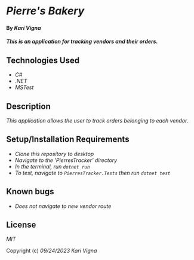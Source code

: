 
# _Pierre's Bakery_

#### By _Kari Vigna_

#### _This is an application for tracking vendors and their orders._

## Technologies Used

* _C#_
* _.NET_
* _MSTest_

## Description

_This application allows the user to track orders belonging to each vendor._

## Setup/Installation Requirements

* _Clone this repository to desktop_
* _Navigate to the 'PierresTracker' directory_
* _In the terminal, run `dotnet run`_
* _To test, navigate to `PierresTracker.Tests` then run `dotnet test`_

## Known bugs
* _Does not navigate to new vendor route_

## License

_MIT_

Copyright (c) _09/24/2023_ _Kari Vigna_